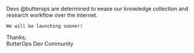 

Devs @butterops are determined to eease our knowledge collection and research workflow over the internet.

`We will be launching sooner!` 

Thanks,<br>
ButterOps Dev Community
